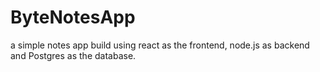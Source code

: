 # ByteNotesApp
a simple notes app build using react as the frontend, node.js as backend and Postgres as the database.
